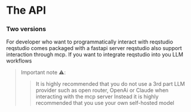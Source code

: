 # The API

### Two versions
For developer who want to programmatically interact with reqstudio reqstudio comes packaged with a fastapi server
reqstudio also support interaction through mcp. If you want to integrate reqstudio into you LLM workflows

> Important note ⚠️:
>> It is highly recommended that you do not use a 3rd part LLM provider such as open router, OpenAi or Claude when interacting with the mcp server
>> Instead it is highly recommended that you use your own self-hosted model  
